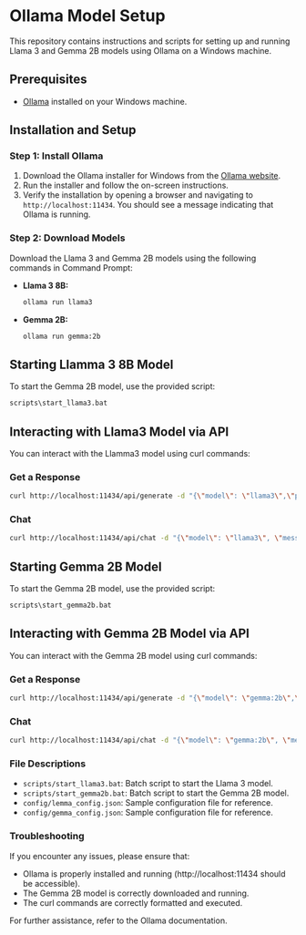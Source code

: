 # Ollama Model Setup

This repository contains instructions and scripts for setting up and running Llama 3 and Gemma 2B models using Ollama on a Windows machine.

## Prerequisites

- [Ollama](https://ollama.com) installed on your Windows machine.

## Installation and Setup

### Step 1: Install Ollama

1. Download the Ollama installer for Windows from the [Ollama website](https://ollama.com/download).
2. Run the installer and follow the on-screen instructions.
3. Verify the installation by opening a browser and navigating to `http://localhost:11434`. You should see a message indicating that Ollama is running.

### Step 2: Download Models

Download the Llama 3 and Gemma 2B models using the following commands in Command Prompt:

- **Llama 3 8B:**

  ```sh
  ollama run llama3
  ```

- **Gemma 2B:**

    ```sh
    ollama run gemma:2b
    ```
    
## Starting Llamma 3 8B Model

To start the Gemma 2B model, use the provided script:

```sh
scripts\start_llama3.bat
```
## Interacting with Llama3 Model via API

You can interact with the Llamma3 model using curl commands:

### Get a Response

```sh
curl http://localhost:11434/api/generate -d "{\"model\": \"llama3\",\"prompt\":\"Why is the sky blue?\"}"
```

### Chat

```sh
curl http://localhost:11434/api/chat -d "{\"model\": \"llama3\", \"messages\": [{ \"role\": \"user\", \"content\": \"why is the sky blue?\" }]}"
```

## Starting Gemma 2B Model

To start the Gemma 2B model, use the provided script:

```sh
scripts\start_gemma2b.bat
```
## Interacting with Gemma 2B Model via API

You can interact with the Gemma 2B model using curl commands:

### Get a Response

```sh
curl http://localhost:11434/api/generate -d "{\"model\": \"gemma:2b\",\"prompt\":\"Why is the sky blue?\"}"
```

### Chat

```sh
curl http://localhost:11434/api/chat -d "{\"model\": \"gemma:2b\", \"messages\": [{ \"role\": \"user\", \"content\": \"why is the sky blue?\" }]}"
```

### File Descriptions

- `scripts/start_llama3.bat`: Batch script to start the Llama 3 model.
- `scripts/start_gemma2b.bat`: Batch script to start the Gemma 2B model.
- `config/lemma_config.json`: Sample configuration file for reference.
- `config/gemma_config.json`: Sample configuration file for reference.

### Troubleshooting

If you encounter any issues, please ensure that:

- Ollama is properly installed and running (http://localhost:11434 should be accessible).
- The Gemma 2B model is correctly downloaded and running.
- The curl commands are correctly formatted and executed.

For further assistance, refer to the Ollama documentation.
